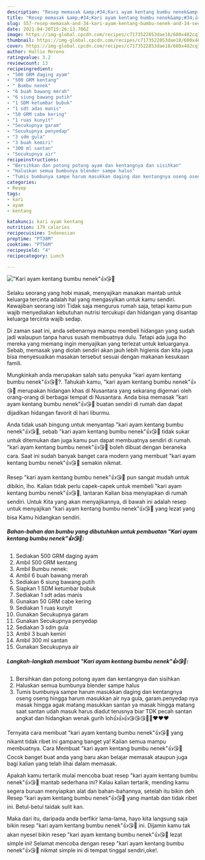 ```yaml
---
description: "Resep memasak &amp;#34;Kari ayam kentang bumbu nenek&amp;#34;👍😘💯 Sederhana dan Mudah Dibuat"
title: "Resep memasak &amp;#34;Kari ayam kentang bumbu nenek&amp;#34;👍😘💯 Sederhana dan Mudah Dibuat"
slug: 557-resep-memasak-and-34-kari-ayam-kentang-bumbu-nenek-and-34-sederhana-dan-mudah-dibuat
date: 2021-04-20T15:26:13.706Z
image: https://img-global.cpcdn.com/recipes/c7173522853dae18/680x482cq70/kari-ayam-kentang-bumbu-nenek👍😘💯-foto-resep-utama.jpg
thumbnail: https://img-global.cpcdn.com/recipes/c7173522853dae18/680x482cq70/kari-ayam-kentang-bumbu-nenek👍😘💯-foto-resep-utama.jpg
cover: https://img-global.cpcdn.com/recipes/c7173522853dae18/680x482cq70/kari-ayam-kentang-bumbu-nenek👍😘💯-foto-resep-utama.jpg
author: Hallie Moreno
ratingvalue: 3.2
reviewcount: 13
recipeingredient:
- "500 GRM daging ayam"
- "500 GRM kentang"
- " Bumbu nenek"
- "6 buah bawang merah"
- "6 siung bawang putih"
- "1 SDM ketumbar bubuk"
- "1 sdt adas manis"
- "50 GRM cabe kering"
- "1 ruas kunyit"
- "Secukupnya garam"
- "Secukupnya penyedap"
- "3 sdm gula"
- "3 buah kemiri"
- "300 ml santan"
- "Secukupnya air"
recipeinstructions:
- "Bersihkan dan potong potong ayam dan kentangnya dan sisihkan"
- "Haluskan semua bumbunya blender sampe halus"
- "Tumis bumbunya sampe harum masukkan daging dan kentangnya oseng oseng hingga harum masukkan air nya gula, garam.penyedap nya masak hingga agak matang masukkan santan ya masak hingga matang saat santan udah masuk harus diadut terusnya biar TDK pecah santan angkat dan hidangkan wenak gurih loh👍👍👍😘😘😘💯💯❤️❤️❤️"
categories:
- Resep
tags:
- kari
- ayam
- kentang

katakunci: kari ayam kentang 
nutrition: 179 calories
recipecuisine: Indonesian
preptime: "PT38M"
cooktime: "PT56M"
recipeyield: "4"
recipecategory: Lunch

---
```



![&#34;Kari ayam kentang bumbu nenek&#34;👍😘💯](https://img-global.cpcdn.com/recipes/c7173522853dae18/680x482cq70/kari-ayam-kentang-bumbu-nenek👍😘💯-foto-resep-utama.jpg)

Selaku seorang yang hobi masak, menyajikan masakan mantab untuk keluarga tercinta adalah hal yang mengasyikan untuk kamu sendiri. Kewajiban seorang istri Tidak saja mengurus rumah saja, tetapi kamu pun wajib menyediakan kebutuhan nutrisi tercukupi dan hidangan yang disantap keluarga tercinta wajib sedap.

Di zaman  saat ini, anda sebenarnya mampu membeli hidangan yang sudah jadi walaupun tanpa harus susah membuatnya dulu. Tetapi ada juga lho mereka yang memang ingin menyajikan yang terlezat untuk keluarganya. Sebab, memasak yang diolah sendiri akan jauh lebih higienis dan kita juga bisa menyesuaikan masakan tersebut sesuai dengan makanan kesukaan famili. 



Mungkinkah anda merupakan salah satu penyuka &#34;kari ayam kentang bumbu nenek&#34;👍😘💯?. Tahukah kamu, &#34;kari ayam kentang bumbu nenek&#34;👍😘💯 merupakan hidangan khas di Nusantara yang sekarang digemari oleh orang-orang di berbagai tempat di Nusantara. Anda bisa memasak &#34;kari ayam kentang bumbu nenek&#34;👍😘💯 buatan sendiri di rumah dan dapat dijadikan hidangan favorit di hari liburmu.

Anda tidak usah bingung untuk menyantap &#34;kari ayam kentang bumbu nenek&#34;👍😘💯, sebab &#34;kari ayam kentang bumbu nenek&#34;👍😘💯 tidak sukar untuk ditemukan dan juga kamu pun dapat membuatnya sendiri di rumah. &#34;kari ayam kentang bumbu nenek&#34;👍😘💯 boleh dibuat dengan beraneka cara. Saat ini sudah banyak banget cara modern yang membuat &#34;kari ayam kentang bumbu nenek&#34;👍😘💯 semakin nikmat.

Resep &#34;kari ayam kentang bumbu nenek&#34;👍😘💯 pun sangat mudah untuk dibikin, lho. Kalian tidak perlu capek-capek untuk membeli &#34;kari ayam kentang bumbu nenek&#34;👍😘💯, lantaran Kalian bisa menyiapkan di rumah sendiri. Untuk Kita yang akan menyajikannya, di bawah ini adalah resep untuk menyajikan &#34;kari ayam kentang bumbu nenek&#34;👍😘💯 yang lezat yang bisa Kamu hidangkan sendiri.

<!--inarticleads1-->

##### Bahan-bahan dan bumbu yang dibutuhkan untuk pembuatan &#34;Kari ayam kentang bumbu nenek&#34;👍😘💯:

1. Sediakan 500 GRM daging ayam
1. Ambil 500 GRM kentang
1. Ambil  Bumbu nenek:
1. Ambil 6 buah bawang merah
1. Sediakan 6 siung bawang putih
1. Siapkan 1 SDM ketumbar bubuk
1. Sediakan 1 sdt adas manis
1. Gunakan 50 GRM cabe kering
1. Sediakan 1 ruas kunyit
1. Gunakan Secukupnya garam
1. Gunakan Secukupnya penyedap
1. Sediakan 3 sdm gula
1. Ambil 3 buah kemiri
1. Ambil 300 ml santan
1. Gunakan Secukupnya air




<!--inarticleads2-->

##### Langkah-langkah membuat &#34;Kari ayam kentang bumbu nenek&#34;👍😘💯:

1. Bersihkan dan potong potong ayam dan kentangnya dan sisihkan
1. Haluskan semua bumbunya blender sampe halus
1. Tumis bumbunya sampe harum masukkan daging dan kentangnya oseng oseng hingga harum masukkan air nya gula, garam.penyedap nya masak hingga agak matang masukkan santan ya masak hingga matang saat santan udah masuk harus diadut terusnya biar TDK pecah santan angkat dan hidangkan wenak gurih loh👍👍👍😘😘😘💯💯❤️❤️❤️




Ternyata cara membuat &#34;kari ayam kentang bumbu nenek&#34;👍😘💯 yang nikamt tidak ribet ini gampang banget ya! Kalian semua mampu membuatnya. Cara Membuat &#34;kari ayam kentang bumbu nenek&#34;👍😘💯 Cocok banget buat anda yang baru akan belajar memasak ataupun juga bagi kalian yang telah lihai dalam memasak.

Apakah kamu tertarik mulai mencoba buat resep &#34;kari ayam kentang bumbu nenek&#34;👍😘💯 mantab sederhana ini? Kalau kalian tertarik, mending kamu segera buruan menyiapkan alat dan bahan-bahannya, setelah itu bikin deh Resep &#34;kari ayam kentang bumbu nenek&#34;👍😘💯 yang mantab dan tidak ribet ini. Betul-betul taidak sulit kan. 

Maka dari itu, daripada anda berfikir lama-lama, hayo kita langsung saja bikin resep &#34;kari ayam kentang bumbu nenek&#34;👍😘💯 ini. Dijamin kamu tak akan nyesel bikin resep &#34;kari ayam kentang bumbu nenek&#34;👍😘💯 lezat simple ini! Selamat mencoba dengan resep &#34;kari ayam kentang bumbu nenek&#34;👍😘💯 nikmat simple ini di tempat tinggal sendiri,oke!.

